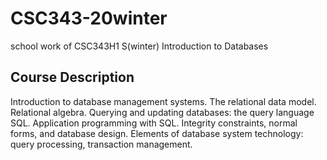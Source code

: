 # CSC343-20winter
school work of CSC343H1 S(winter) Introduction to Databases
## Course Description
Introduction to database management systems. The relational data model. Relational algebra. Querying and updating databases: the query language SQL. Application programming with SQL. Integrity constraints, normal forms, and database design. Elements of database system technology: query processing, transaction management.
